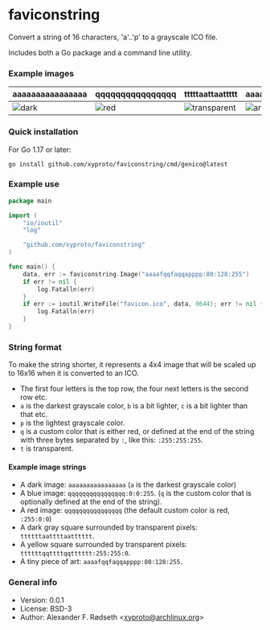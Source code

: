 # faviconstring

Convert a string of 16 characters, 'a'..'p'  to a grayscale ICO file.

Includes both a Go package and a command line utility.

### Example images

| aaaaaaaaaaaaaaaa                  | qqqqqqqqqqqqqqqq                  | tttttaattaattttt                             | aaaafqqfaqqapppp:80:128:255                 |
| --------------------------------- | --------------------------------- | -------------------------------------------- | ------------------------------------------- |
| ![dark](img/aaaaaaaaaaaaaaaa.ico) | ![red](img/qqqqqqqqqqqqqqqq.ico)  | ![transparent](img/tttttaattaattttt.ico)     | ![art](img/aaaafqqfaqqapppp:80:128:255.ico) |

### Quick installation

For Go 1.17 or later:

    go install github.com/xyproto/faviconstring/cmd/genico@latest

### Example use

```go
package main

import (
    "io/ioutil"
    "log"

    "github.com/xyproto/faviconstring"
)

func main() {
    data, err := faviconstring.Image("aaaafqqfaqqapppp:80:128:255")
    if err != nil {
        log.Fatalln(err)
    }
    if err := ioutil.WriteFile("favicon.ico", data, 0644); err != nil {
        log.Fatalln(err)
    }
}
```

### String format

To make the string shorter, it represents a 4x4 image that will be scaled up to 16x16 when it is converted to an ICO.

* The first four letters is the top row, the four next letters is the second row etc.
* `a` is the darkest grayscale color, `b` is a bit lighter, `c` is a bit lighter than that etc.
* `p` is the lightest grayscale color.
* `q` is a custom color that is either red, or defined at the end of the string with three bytes separated by `:`, like this: `:255:255:255`.
* `t` is transparent.

#### Example image strings

* A dark image: `aaaaaaaaaaaaaaaa` (`a` is the darkest grayscale color)
* A blue image: `qqqqqqqqqqqqqqqq:0:0:255`. (`q` is the custom color that is optionally defined at the end of the string).
* A red image: `qqqqqqqqqqqqqqqq` (the default custom color is red, `:255:0:0`)
* A dark gray square surrounded by transparent pixels: `ttttttaattttaatttttt`.
* A yellow square surrounded by transparent pixels: `ttttttqqttttqqtttttt:255:255:0`.
* A tiny piece of art: `aaaafqqfaqqapppp:80:128:255`.

### General info

* Version: 0.0.1
* License: BSD-3
* Author: Alexander F. Rødseth &lt;xyproto@archlinux.org&gt;
